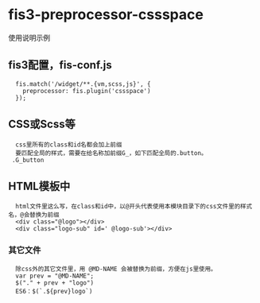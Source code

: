 fis3-preprocessor-cssspace
=============================

使用说明示例

## fis3配置，fis-conf.js
```
  fis.match('/widget/**.{vm,scss,js}', {
    preprocessor: fis.plugin('cssspace')
  });
```

## CSS或Scss等
```
  css里所有的class和id名都会加上前缀
  要匹配全局的样式，需要在给名称加前缀G_，如下匹配全局的.button。
 .G_button
```

## HTML模板中
```
  html文件里这么写，在class和id中，以@开头代表使用本模块目录下的css文件里的样式名，@会替换为前缀
  <div class="@logo"></div>
  <div class="logo-sub" id=' @logo-sub'></div>
```

### 其它文件
```
  除css外的其它文件里，用 @MD-NAME 会被替换为前缀，方便在js里使用。
  var prev = "@MD-NAME";
  $("." + prev + "logo")
  ES6：$(`.${prev}logo`)
```
